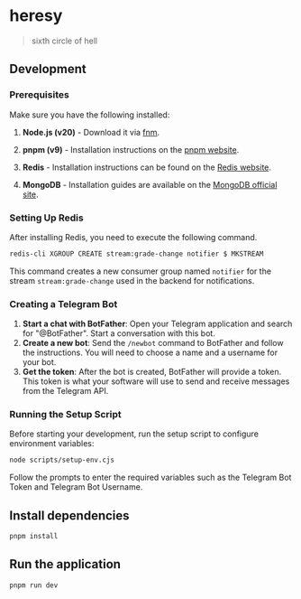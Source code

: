 # heresy

> sixth circle of hell

## Development

### Prerequisites

Make sure you have the following installed:

1. **Node.js (v20)** - Download it via [fnm](https://github.com/Schniz/fnm).

2. **pnpm (v9)** - Installation instructions on the [pnpm website](https://pnpm.io/installation).

3. **Redis** - Installation instructions can be found on the [Redis website](https://redis.io/download).

4. **MongoDB** - Installation guides are available on the [MongoDB official site](https://www.mongodb.com/docs/manual/installation/).

### Setting Up Redis

After installing Redis, you need to execute the following command.

```bash
redis-cli XGROUP CREATE stream:grade-change notifier $ MKSTREAM
```

This command creates a new consumer group named `notifier` for the stream `stream:grade-change` used in the backend for notifications.

### Creating a Telegram Bot

1. **Start a chat with BotFather**: Open your Telegram application and search for "@BotFather". Start a conversation with this bot.
2. **Create a new bot**: Send the `/newbot` command to BotFather and follow the instructions. You will need to choose a name and a username for your bot.
3. **Get the token**: After the bot is created, BotFather will provide a token. This token is what your software will use to send and receive messages from the Telegram API.

### Running the Setup Script

Before starting your development, run the setup script to configure environment variables:

```bash
node scripts/setup-env.cjs
```

Follow the prompts to enter the required variables such as the Telegram Bot Token and Telegram Bot Username.

## Install dependencies

```bash
pnpm install
```

## Run the application

```bash
pnpm run dev
```
